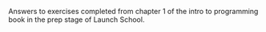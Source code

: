 Answers to exercises completed from chapter 1 of the intro to programming book in the prep stage of Launch School.

